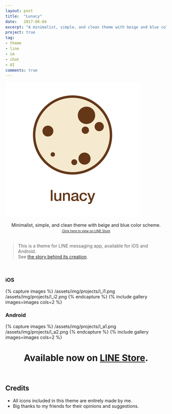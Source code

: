 ```yaml
---
layout: post
title:  "Lunacy"
date:   2017-06-04
excerpt: "A minimalist, simple, and clean theme with beige and blue color scheme."
project: true
tag:
- theme
- line
- im
- chat
- UI
comments: true
---
```


![Lunacy](/assets/img/posts/2017/lunacy.png)

<center>Minimalist, simple, and clean theme with beige and blue color scheme.</center>
<center><a style="font-size: x-small;" href="https://line.me/S/shop/theme/detail?id=33ef311d-7d79-444b-8e22-1f08d09c3f4b">Click here to view on LINE Store</a></center>

<br>

> This is a theme for LINE messaging app, available for iOS and Android.  
> See [the story behind its creation](/klandestin).

<br>

### iOS
{% capture images %}
	/assets/img/projects/l_i1.png
	/assets/img/projects/l_i2.png
{% endcapture %}
{% include gallery images=images cols=2 %}

### Android
{% capture images %}
	/assets/img/projects/l_a1.png
	/assets/img/projects/l_a2.png
{% endcapture %}
{% include gallery images=images cols=2 %}

<center><h1> Available now on <a href="https://line.me/S/shop/theme/detail?id=33ef311d-7d79-444b-8e22-1f08d09c3f4b">LINE Store</a>.</h1></center>
  
<br>

## Credits
- All icons included in this theme are enitrely made by me.  
- Big thanks to my friends for their opinions and suggestions.  


